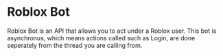 # Roblox Bot
Roblox Bot is an API that allows you to act under a Roblox user.
This bot is asynchronus, which means actions called such as Login, are done seperately from the thread you are calling from.


